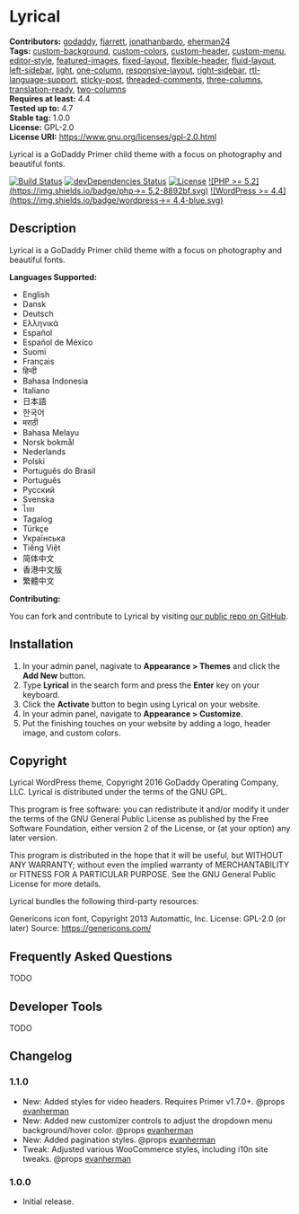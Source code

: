 # Lyrical #
**Contributors:** [godaddy](https://profiles.wordpress.org/godaddy), [fjarrett](https://profiles.wordpress.org/fjarrett), [jonathanbardo](https://profiles.wordpress.org/jonathanbardo), [eherman24](https://profiles.wordpress.org/eherman24)  
**Tags:**              [custom-background](https://wordpress.org/themes/tags/custom-background/), [custom-colors](https://wordpress.org/themes/tags/custom-colors/), [custom-header](https://wordpress.org/themes/tags/custom-header/), [custom-menu](https://wordpress.org/themes/tags/custom-menu/), [editor-style](https://wordpress.org/themes/tags/editor-style/), [featured-images](https://wordpress.org/themes/tags/featured-images/), [fixed-layout](https://wordpress.org/themes/tags/fixed-layout/), [flexible-header](https://wordpress.org/themes/tags/flexible-header/), [fluid-layout](https://wordpress.org/themes/tags/fluid-layout/), [left-sidebar](https://wordpress.org/themes/tags/left-sidebar/), [light](https://wordpress.org/themes/tags/light/), [one-column](https://wordpress.org/themes/tags/one-column/), [responsive-layout](https://wordpress.org/themes/tags/responsive-layout/), [right-sidebar](https://wordpress.org/themes/tags/right-sidebar/), [rtl-language-support](https://wordpress.org/themes/tags/rtl-language-support/), [sticky-post](https://wordpress.org/themes/tags/sticky-post/), [threaded-comments](https://wordpress.org/themes/tags/threaded-comments/), [three-columns](https://wordpress.org/themes/tags/three-columns/), [translation-ready](https://wordpress.org/themes/tags/translation-ready/), [two-columns](https://wordpress.org/themes/tags/two-columns/)  
**Requires at least:** 4.4  
**Tested up to:**      4.7  
**Stable tag:**        1.0.0  
**License:**           GPL-2.0  
**License URI:**       https://www.gnu.org/licenses/gpl-2.0.html  

Lyrical is a GoDaddy Primer child theme with a focus on photography and beautiful fonts.

[![Build Status](https://travis-ci.org/godaddy/wp-lyrical-theme.svg?branch=master)](https://travis-ci.org/godaddy/wp-lyrical-theme) [![devDependencies Status](https://david-dm.org/godaddy/wp-lyrical-theme/master/dev-status.svg)](https://david-dm.org/godaddy/wp-lyrical-theme/master?type=dev) [![License](https://img.shields.io/badge/license-GPL--2.0-brightgreen.svg)](https://github.com/godaddy/wp-lyrical-theme/blob/master/license.txt) [![PHP >= 5.2](https://img.shields.io/badge/php->= 5.2-8892bf.svg)](https://secure.php.net/supported-versions.php) [![WordPress >= 4.4](https://img.shields.io/badge/wordpress->= 4.4-blue.svg)](https://wordpress.org/download/release-archive/)  

## Description ##

Lyrical is a GoDaddy Primer child theme with a focus on photography and beautiful fonts.

**Languages Supported:**

* English
* Dansk
* Deutsch
* Ελληνικά
* Español
* Español de México
* Suomi
* Français
* हिन्दी
* Bahasa Indonesia
* Italiano
* 日本語
* 한국어
* मराठी
* Bahasa Melayu
* Norsk bokmål
* Nederlands
* Polski
* Português do Brasil
* Português
* Русский
* Svenska
* ไทย
* Tagalog
* Türkçe
* Українська
* Tiếng Việt
* 简体中文
* 香港中文版
* 繁體中文

**Contributing:**

You can fork and contribute to Lyrical by visiting [our public repo on GitHub](https://github.com/godaddy/wp-lyrical-theme).

## Installation ##

1. In your admin panel, nagivate to **Appearance > Themes** and click the **Add New** button.
2. Type **Lyrical** in the search form and press the **Enter** key on your keyboard.
3. Click the **Activate** button to begin using Lyrical on your website.
4. In your admin panel, navigate to **Appearance > Customize**.
5. Put the finishing touches on your website by adding a logo, header image, and custom colors.

## Copyright ##

Lyrical WordPress theme, Copyright 2016 GoDaddy Operating Company, LLC.
Lyrical is distributed under the terms of the GNU GPL.

This program is free software: you can redistribute it and/or modify
it under the terms of the GNU General Public License as published by
the Free Software Foundation, either version 2 of the License, or
(at your option) any later version.

This program is distributed in the hope that it will be useful,
but WITHOUT ANY WARRANTY; without even the implied warranty of
MERCHANTABILITY or FITNESS FOR A PARTICULAR PURPOSE. See the
GNU General Public License for more details.

Lyrical bundles the following third-party resources:

Genericons icon font, Copyright 2013 Automattic, Inc.
License: GPL-2.0 (or later)
Source: https://genericons.com/

## Frequently Asked Questions ##

TODO

## Developer Tools ##

TODO

## Changelog ##

### 1.1.0 ###

* New: Added styles for video headers. Requires Primer v1.7.0+. @props [evanherman](https://github.com/EvanHerman)
* New: Added new customizer controls to adjust the dropdown menu background/hover color. @props [evanherman](https://github.com/EvanHerman)
* New: Added pagination styles. @props [evanherman](https://github.com/EvanHerman)
* Tweak: Adjusted various WooCommerce styles, including i10n site tweaks. @props [evanherman](https://github.com/EvanHerman)

### 1.0.0 ###

* Initial release.
